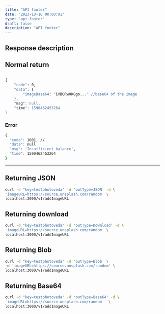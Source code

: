 ```yaml
---
title: "API footer"
date: "2023-10-10 00:00:01"
type: "api-footer"
draft: false
description: "API footer"
---
```



## Response description

## Normal return

```bash

{
    "code": 0,
    "data": {
        "imageBase64: "iVBORw0KGgo..." //base64 of the image 
    },
    "msg": null,
    "time": 1590462453264
}
```

### Error

```bash
{
  "code": 1001, //
  "data": null
  "msg": 'Insufficient balance',
  "time": 1590462453264
}
```

---

## Returning JSON

```bash
curl -d "key=testphotoveda" -d 'outType=JSON' -d \
'imageURL=https://source.unsplash.com/random' \
localhost:3000/v1/addImageURL

```

## Returning download 

```bash
curl -d "key=testphotoveda" -d 'outType=Download' -d \
'imageURL=https://source.unsplash.com/random' \
localhost:3000/v1/addImageURL
```


## Returning Blob 

```bash
curl -d "key=testphotoveda" -d 'outType=Blob' \
-d 'imageURL=https://source.unsplash.com/random' \
localhost:3000/v1/addImageURL
```


##  Returning Base64

```bash
curl -d "key=testphotoveda" -d 'outType=Base64' -d \
'imageURL=https://source.unsplash.com/random'  \
localhost:3000/v1/addImageURL 
```




